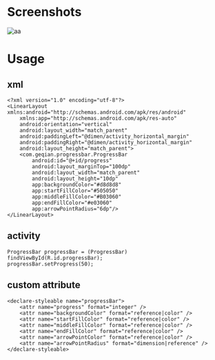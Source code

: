 Screenshots
====
![aa](https://github.com/geqiancrazy/geqiancrazy/blob/master/ProgressBar/Screenshots/screenshot.png)

Usage
===================================
xml
-----
    <?xml version="1.0" encoding="utf-8"?>
    <LinearLayout xmlns:android="http://schemas.android.com/apk/res/android"
        xmlns:app="http://schemas.android.com/apk/res-auto"
        android:orientation="vertical"
        android:layout_width="match_parent"
        android:paddingLeft="@dimen/activity_horizontal_margin"
        android:paddingRight="@dimen/activity_horizontal_margin"
        android:layout_height="match_parent">
        <com.geqian.progressbar.ProgressBar
            android:id="@+id/progress"
            android:layout_marginTop="100dp"
            android:layout_width="match_parent"
            android:layout_height="10dp"
            app:backgroundColor="#d8d8d8"
            app:startFillColor="#505050"
            app:middleFillColor="#B03060"
            app:endFillColor="#e03060"
            app:arrowPointRadius="6dp"/>
    </LinearLayout>
activity
-----
    ProgressBar progressBar = (ProgressBar) findViewById(R.id.progressBar);
    progressBar.setProgress(50);
custom attribute
-----
    <declare-styleable name="progressBar">
        <attr name="progress" format="integer" />
        <attr name="backgroundColor" format="reference|color" />
        <attr name="startFillColor" format="reference|color" />
        <attr name="middleFillColor" format="reference|color" />
        <attr name="endFillColor" format="reference|color" />
        <attr name="arrowPointColor" format="reference|color" />
        <attr name="arrowPointRadius" format="dimension|reference" />
    </declare-styleable>

